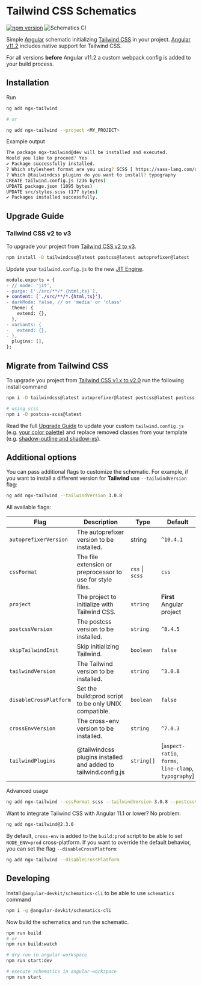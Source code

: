 # Tailwind CSS Schematics

[![npm version](https://badge.fury.io/js/ngx-tailwind.svg)](https://www.npmjs.com/package/ngx-tailwind)
![Schematics CI](https://github.com/notiz-dev/ngx-tailwind/workflows/Node.js%20CI/badge.svg)

Simple [Angular](https://angular.io/) schematic initializing [Tailwind CSS](https://tailwindcss.com/) in your project. [Angular v11.2](https://twitter.com/angular/status/1359736376581840896) includes native support for Tailwind CSS.

For all versions **before** Angular v11.2 a custom webpack config is added to your build process.

## Installation

Run

```bash
ng add ngx-tailwind

# or

ng add ngx-tailwind --project <MY_PROJECT>
```

Example output

```bash
The package ngx-tailwind@dev will be installed and executed.
Would you like to proceed? Yes
✔ Package successfully installed.
? Which stylesheet format are you using? SCSS [ https://sass-lang.com/documentation/syntax#scss ]
? Which @tailwindcss plugins do you want to install? typography
CREATE tailwind.config.js (236 bytes)
UPDATE package.json (1095 bytes)
UPDATE src/styles.scss (177 bytes)
✔ Packages installed successfully.
```

## Upgrade Guide

### Tailwind CSS v2 to v3

To upgrade your project from [Tailwind CSS v2 to v3](https://tailwindcss.com/docs/upgrade-guide).

```bash
npm install -D tailwindcss@latest postcss@latest autoprefixer@latest
```

Update your `tailwind.config.js` to the new [JIT Engine](https://tailwindcss.com/docs/upgrade-guide#migrating-to-the-jit-engine).

```diff
module.exports = {
- // mode: 'jit',
- purge: ['./src/**/*.{html,ts}'],
+ content: ['./src/**/*.{html,ts}'],
- darkMode: false, // or 'media' or 'class'
  theme: {
    extend: {},
  },
- variants: {
-   extend: {},
- },
  plugins: [],
};
```

## Migrate from Tailwind CSS

To upgrade you project from [Tailwind CSS v1.x to v2.0](https://tailwindcss.com/docs/upgrading-to-v2) run the following install command

```bash
npm i -D tailwindcss@latest autoprefixer@latest postcss@latest postcss-import@latest postcss-loader@latest

# using scss
npm i -D postcss-scss@latest
```

Read the full [Upgrade Guide](https://tailwindcss.com/docs/upgrading-to-v2) to update your custom `tailwind.config.js` (e.g. [your color palette](https://tailwindcss.com/docs/upgrading-to-v2#configure-your-color-palette-explicitly)) and replace removed classes from your template (e.g. [shadow-outline and shadow-xs](https://tailwindcss.com/docs/upgrading-to-v2#replace-shadow-outline-and-shadow-xs-with-ring-utilities)).

## Additional options

You can pass additional flags to customize the schematic. For example, if you want to install a different version for **Tailwind** use `--tailwindVersion` flag:

```bash
ng add ngx-tailwind --tailwindVersion 3.0.8
```

All available flags:

| Flag                   | Description                                                    | Type            | Default                                               |
| ---------------------- | -------------------------------------------------------------- | --------------- | ----------------------------------------------------- |
| `autoprefixerVersion`  | The autoprefixer version to be installed.                      | string          | `^10.4.1`                                             |
| `cssFormat`            | The file extension or preprocessor to use for style files.     | `css` \| `scss` | `css`                                                 |‚
| `project`              | The project to initialize with Tailwind CSS.                   | `string`        | **First** Angular project                             |
| `postcssVersion`       | The postcss version to be installed.                           | `string`        | `^8.4.5`                                              |
| `skipTailwindInit`     | Skip initializing Tailwind.                                    | `boolean`       | `false`                                               |
| `tailwindVersion`      | The Tailwind version to be installed.                          | `string`        | `^3.0.8`                                              |
| `disableCrossPlatform` | Set the build:prod script to be only UNIX compatible.          | `boolean`       | `false`                                               |
| `crossEnvVersion`      | The cross-env version to be installed.                         | `string`        | `^7.0.3`                                              |
| `tailwindPlugins`      | @tailwindcss plugins installed and added to tailwind.config.js | `string[]`      | [`aspect-ratio`, `forms`, `line-clamp`, `typography`] |

Advanced usage

```bash
ng add ngx-tailwind --cssFormat scss --tailwindVersion 3.0.8 --postcssVersion 8.4.5
```

Want to integrate Tailwind CSS with Angular 11.1 or lower? No problem:

```bash
ng add ngx-tailwind@2.3.0
```

By default, `cross-env` is added to the `build:prod` script to be able to set `NODE_ENV=prod` cross-platform.
If you want to override the default behavior, you can set the flag `--disableCrossPlatform`:

```bash
ng add ngx-tailwind --disableCrossPlatform
```

## Developing

Install `@angular-devkit/schematics-cli` to be able to use `schematics` command

```bash
npm i -g @angular-devkit/schematics-cli
```

Now build the schematics and run the schematic.

```bash
npm run build
# or
npm run build:watch

# dry-run in angular-workspace
npm run start:dev

# execute schematics in angular-workspace
npm run start
```
